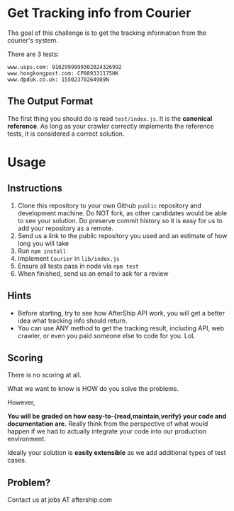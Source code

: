 # Get Tracking info from Courier

The goal of this challenge is to get the tracking information from the courier's system.

There are 3 tests:

```
www.usps.com: 9102999999302024326992
www.hongkongpost.com: CP889331175HK
www.dpduk.co.uk: 15502370264989N

```


## The Output Format

The first thing you should do is read `test/index.js`. It is the **canonical reference**. As long as your crawler correctly implements the reference tests, it is considered a correct solution.


# Usage

## Instructions

1. Clone this repository to your own Github `public` repository and development machine. Do NOT fork, as other candidates would be able to see your solution. Do preserve commit history so it is easy for us to add your repository as a remote.
2. Send us a link to the public repository you used and an estimate of how long you will take
3. Run `npm install`
4. Implement `Courier` in `lib/index.js`
5. Ensure all tests pass in node via `npm test`
6. When finished, send us an email to ask for a review

## Hints

* Before starting, try to see how AfterShip API work, you will get a better idea what tracking info should return.
* You can use ANY method to get the tracking result, including API, web crawler, or even you paid someone else to code for you. LoL

## Scoring

There is no scoring at all.

What we want to know is HOW do you solve the problems.

However,

**You will be graded on how easy-to-{read,maintain,verify} your code and documentation are.** Really think from the perspective of what would happen if we had to actually integrate your code into our production environment.

Ideally your solution is **easily extensible** as we add additional types of test cases.

## Problem?
Contact us at jobs AT aftership.com


